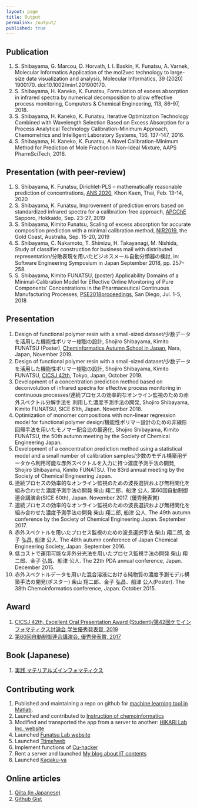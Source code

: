```yaml
---
layout: page
title: Output
permalink: /output/
published: true
---
```

## Publication
1. S. Shibayama, G. Marcou, D. Horvath, I. I. Baskin, K. Funatsu, A. Varnek, Molecular Informatics Application of the mol2vec technology to large-size data visualization and analysis, Molecular Informatics, 39 (2020) 1900170. doi:10.1002/minf.201900170.
1. S. Shibayama, H. Kaneko, K. Funatsu, Formulation of excess absorption in infrared spectra by numerical decomposition to allow effective process monitoring, Computers & Chemical Engineering, 113, 86-97, 2018.
1. S. Shibayama, H. Kaneko, K. Funatsu, Iterative Optimization Technology Combined with Wavelength Selection Based on Excess Absorption for a Process Analytical Technology Calibration-Minimum Approach, Chemometrics and Intelligent Laboratory Systems, 156, 137-147, 2016.
1. S. Shibayama, H. Kaneko, K. Funatsu, A Novel Calibration-Minimum Method for Prediction of Mole Fraction in Non-Ideal Mixture, AAPS PharmSciTech, 2016.

## Presentation (with peer-review)
1. S. Shibayama, K. Funatsu, Dirichlet-PLS – mathematically reasonable prediction of
concentrations, [ANS 2020](https://www.eng.rmuti.ac.th/ans2020/information/conference-program), Khon Kaen, Thai, Feb. 13-14, 2020
1. S. Shibayama, K. Funatsu, Improvement of prediction errors based on standardized infrared spectra for a calibration-free approach, [APCChE](http://apcche2019.org) Sapporo, Hokkaido, Sep. 23-27, 2019
1. S. Shibayama, Kimito Funatsu, Scaling of excess absorption for accurate composition prediction with a minimal calibration method,  [NIR2019](http://www.nir2019.com/), the Gold Coast, Australia, Sep. 15-20, 2019
1. S. Shibayama, C. Nakamoto, T. Shimizu, H. Takayanagi, M. Nishida, Study of classifier construction for business mail with distributed representation/分散表現を用いたビジネスメール自動分類器の検討, in: Software Engineering Symposium in Japan September 2018, pp. 257–258.
1. S. Shibayama, Kimito FUNATSU, (poster) Applicability Domains of a Minimal-Calibration Model for Effective
Online Monitoring of Pure Components’ Concentrations in the Pharmaceutical Continuous Manufacturing Processes, [PSE2018](https://sercuarc.org/event/process-systems-engineering-pse-2018/)[proceedings](https://www.elsevier.com/books/13th-international-symposium-on-process-systemsengineering-pse-2018-july-1-5-2018/eden/978-0-444-64241-7), San Diego, Jul. 1-5, 2018

## Presentation
1. Design of functional polymer resin with a small-sized dataset/少数データを活用した機能性ポリマー樹脂の設計, Shojiro Shibayama, Kimito FUNATSU (Poster), [Cheminformatics Autumn School in Japan](http://funatsu.t.u-tokyo.ac.jp/en/home/), Nara, Japan, November 2019.
1. Design of functional polymer resin with a small-sized dataset/少数データを活用した機能性ポリマー樹脂の設計, Shojiro Shibayama, Kimito FUNATSU, [CICSJ 42th](https://www.jstage.jst.go.jp/article/ciqs/2019/0/2019_2A01/_article/-char/en), Tokyo, Japan, October 2019.
1. Development of a concentration prediction method based on deconvolution of infrared
spectra for effective process monitoring in continuous processes/連続プロセスの効率的なオンライン監視のための赤外スペクトル分解手法を
利用した濃度予測手法の開発, Shojiro Shibayama, Kimito FUNATSU, SICE 61th, Japan. November 2018.
1. Optimization of monomer compositions with non-linear regression model for functional polymer design/機能性ポリマー設計のための非線形回帰手法を用いたモノマー配合比の最適化, Shojiro Shibayama, Kimito FUNATSU, the 50th autumn meeting by the Society of Chemical Engineering Japan.
1. Development of a concentration prediction method using a statistical model and a small number of calibration samples/少数のモデル構築用データから利用可能な赤外スペクトルを入力に持つ濃度予測手法の開発, Shojiro Shibayama, Kimito FUNATSU. The 83rd annual meeting by the Society of Chemical Engineering Japan.
1. 連続プロセスの効率的なオンライン監視のための波長選択および無相関化を組み合わせた濃度予測手法の開発 柴山 翔二郎，船津 公人. 第60回自動制御連合講演会(SICE 60th), Japan. November 2017. (優秀発表賞)
1. 連続プロセスの効率的なオンライン監視のための波長選択および無相関化を組み合わせた濃度予測手法の開発 柴山 翔二郎, 船津 公人. The 49th autumn conference by the Society of Chemical Engineering Japan. September 2017.
1. 赤外スペクトルを用いたプロセス監視のための波長選択手法 柴山 翔二郎, 金子 弘昌, 船津 公人. The 48th autumn conference of Japan Chemical Engineering Society, Japan. September 2016.
1. 低コストで運用可能な赤外分光法を用いたプロセス監視手法の開発 柴山 翔二郎、金子 弘昌、船津 公人. The 22th PDA annual conference, Japan. December 2015.
1. 赤外スペクトルデータを用いた混合溶液における純物質の濃度予測モデル構築手法の開発(ポスター) 柴山 翔二郎、金子 弘昌、船津 公人(Poster). The 38th Chemoinformatics conference, Japan. October 2015.

## Award
1. [CICSJ 42th, Excellent Oral Presentation Award (Student)/第42回ケモインフォマティクス討論会 学生優秀発表賞, 2019](http://cicsj.chemistry.or.jp/new.html)
1. [第60回自動制御連合講演会, 優秀発表賞, 2017](http://www.sice.or.jp/rengo60/doc/award.html)

## Book (Japanese)
1. [実践 マテリアルズインフォマティクス](https://amzn.to/3dSszJL)

## Contributing work
1. Published and maintaining a repo on github for [machine learning tool in Matlab](https://github.com/MatlabML/MatlabMachineLearning).
1. Launched and contributed to [Instruction of chemoinformatics](https://funatsu-lab.github.io/open-course-ware/)
1. Modified and transported the app from a server to another: [HIKARI Lab Inc. website](https://www.hikarilab.co.jp)
1. Launched [Funatsu Lab website](http://funatsu.t.u-tokyo.ac.jp)
1. Launched [Ttime!web](http://ut-ttime.net)
1. Implement functions of [Cu-hacker](https://cu-hacker.com)
1. Rent a server and launched [My blog about IT contents](https://loudspeaker.sakura.ne.jp/devblog/)
1. Launched [Kagaku-ya](http://kagakuya.com/)

## Online articles
1. [Qiita (in Japanese)](https://qiita.com/sshojiro)
1. [Github Gist](https://gist.github.com/sshojiro)
